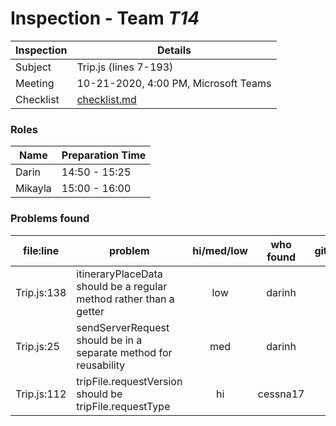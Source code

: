 # Inspection - Team *T14* 
 
| Inspection | Details |
| ----- | ----- |
| Subject | Trip.js (lines 7-193) |
| Meeting | 10-21-2020, 4:00 PM, Microsoft Teams |
| Checklist | [checklist.md](https://github.com/csucs314f20/t14/blob/master/reports/checklist.md) |

### Roles

| Name | Preparation Time |
| ---- | ---- |
| Darin | 14:50 - 15:25 |
| Mikayla | 15:00 - 16:00 |

### Problems found

| file:line | problem | hi/med/low | who found | github#  |
| --- | --- | :---: | :---: | --- |
| Trip.js:138 | itineraryPlaceData should be a regular method rather than a getter | low | darinh | |
| Trip.js:25 | sendServerRequest should be in a separate method for reusability | med | darinh | |
| Trip.js:112 | tripFile.requestVersion should be tripFile.requestType | hi | cessna17 | |

